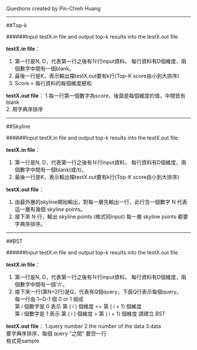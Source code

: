 Questions created by Pin-Chieh Huang
*****

##Top-k

######Input testX.in file and output top-k results into the testX.out file.

**testX.in file**：
1. 第一行是N, D，代表第一行之後有Ｎ行input資料， 每行資料有D個維度，兩個數字中間有一個blank。</br>
2. 最後一行是K，表示輸出檔testX.out要有k行(Top-K score由小到大排序)</br>
3. Score = 每行資料的每個維度總和

**testX.out file**：
1.每一行第一個數字為score，後面是每個維度的值，中間皆有blank</br>
2. 用字典序排序

*****

##Skyline

######Input testX.in file and output top-k results into the testX.out file.

**testX.in file**：
1. 第一行是N, D，代表第一行之後有Ｎ行input資料， 每行資料有D個維度，兩個數字中間有一個blank(或/t)。</br>
2. 最後一行是K，表示輸出檔testX.out要有k行(Top-K score由小到大排序)</br>


**testX.out file**：
1. 由最外層的skyline開始輸出，對每一層先輸出一行，此行含一個數字 N 代表這一層有幾個 skyline points。
2. 接下來 N 行，輸出 skyline points (格式同input)
每一層 skyline points 都要字典序排序。


*****

##BST

######Input testX.in file and output top-k results into the testX.out file.

**testX.in file**：
1. 第一行是N, D，代表第一行之後有Ｎ行input資料， 每行資料有D個維度，兩個數字中間有一個'/t'。</br>
2. 接下來一行(第N+2行)是Q，代表有Q個query，下面Q行表示每個query。</br>
每一行由 1~D-1 個 0 or 1 組成
</br>第 i 個數字是 0 表示 第 ( i ) 個維度 <= 第 ( i + 1) 個維度
</br>第 i 個數字是 1 表示 第 ( i ) 個維度 > 第 ( i + 1) 個維度
請建立 BST</br>


**testX.out file**：
1.query number
2.the number of the data
3.data 
</br>要字典序排序，每個 query "之間" 要空一行
</br>格式見sample
